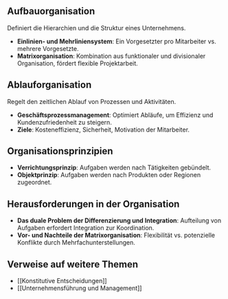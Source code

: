 ## Aufbauorganisation

Definiert die Hierarchien und die Struktur eines Unternehmens. 
- **Einlinien- und Mehrliniensystem**: Ein Vorgesetzter pro Mitarbeiter vs. mehrere Vorgesetzte. 
- **Matrixorganisation**: Kombination aus funktionaler und divisionaler Organisation, fördert flexible Projektarbeit. 
## Ablauforganisation

Regelt den zeitlichen Ablauf von Prozessen und Aktivitäten. 
- **Geschäftsprozessmanagement**: Optimiert Abläufe, um Effizienz und Kundenzufriedenheit zu steigern. 
- **Ziele**: Kosteneffizienz, Sicherheit, Motivation der Mitarbeiter. 
## Organisationsprinzipien 

- **Verrichtungsprinzip**: Aufgaben werden nach Tätigkeiten gebündelt. 
- **Objektprinzip**: Aufgaben werden nach Produkten oder Regionen zugeordnet. 
## Herausforderungen in der Organisation

- **Das duale Problem der Differenzierung und Integration**: Aufteilung von Aufgaben erfordert Integration zur Koordination. 
- **Vor- und Nachteile der Matrixorganisation**: Flexibilität vs. potenzielle Konflikte durch Mehrfachunterstellungen. 
## Verweise auf weitere Themen
- [[Konstitutive Entscheidungen]] 
- [[Unternehmensführung und Management]]
